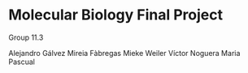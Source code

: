 # Molecular Biology Final Project
Group 11.3

Alejandro Gálvez
Mireia Fàbregas
Mieke Weiler
Víctor Noguera
Maria Pascual
